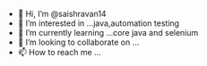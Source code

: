 - 👋 Hi, I’m @saishravan14
- 👀 I’m interested in ...java,automation testing
- 🌱 I’m currently learning ...core java and selenium
- 💞️ I’m looking to collaborate on ...
- 📫 How to reach me ...

<!---
saishravan14/saishravan14 is a ✨ special ✨ repository because its `README.md` (this file) appears on your GitHub profile.
You can click the Preview link to take a look at your changes.
--->
